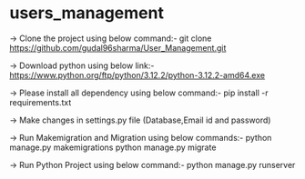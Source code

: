 # users_management
-> Clone the project using below command:-
   git clone https://github.com/gudal96sharma/User_Management.git
   
-> Download python using below link:-
   https://www.python.org/ftp/python/3.12.2/python-3.12.2-amd64.exe
   
-> Please install all dependency using below command:-
   pip install -r requirements.txt
   
-> Make changes in settings.py file (Database,Email id and password)

-> Run Makemigration and Migration using below commands:-
   python manage.py makemigrations
   python manage.py migrate
   
-> Run Python Project using below command:-
   python manage.py runserver

